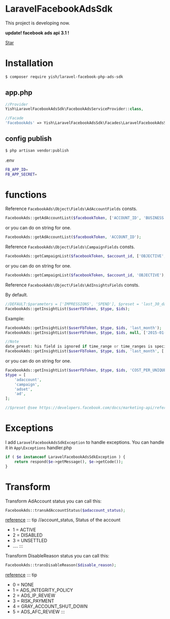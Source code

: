 # LaravelFacebookAdsSdk
This project is developing now.

**update! facebook ads api 3.1 !**

<p>
<script async defer src="https://buttons.github.io/buttons.js"></script>
<a class="github-button" href="https://github.com/Mombuyish/LaravelFacebookAdsSdk" data-show-count="true" aria-label="Star Mombuyish/LaravelFacebookAdsSdk on GitHub">Star</a>
</p>

# Installation
``` bash
$ composer require yish/laravel-facebook-php-ads-sdk
```

## app.php
``` php
//Provider
Yish\LaravelFacebookAdsSdk\FacebookAdsServiceProvider::class,

//Facade
'FacebookAds' => Yish\LaravelFacebookAdsSdk\Facades\LaravelFacebookAdsSdk::class,
```

## config publish
``` bash
$ php artisan vendor:publish
```
.env
``` bash
FB_APP_ID=
FB_APP_SECRET=
```


# functions
Reference `FacebookAds\Object\Fields\AdAccountFields` consts.
``` php
FacebookAds::getAdAccountList($facebookToken, ['ACCOUNT_ID', 'BUSINESS']);
```
or you can do on string for one.
``` php
FacebookAds::getAdAccountList($facebookToken, 'ACCOUNT_ID');
```

Reference `FacebookAds\Object\Fields\CampaignFields` consts.
``` php
FacebookAds::getCampaignList($facebookToken, $account_id, ['OBJECTIVE', 'NAME']);
```
or you can do on string for one.
``` php
FacebookAds::getCampaignList($facebookToken, $account_id, 'OBJECTIVE');
```

Reference `FacebookAds\Object\Fields\AdInsightsFields` consts.

By default.
``` php
//DEFAULT:$parameters = ['IMPRESSIONS', 'SPEND'], $preset = 'last_30_days', $time_range = null, $amount = 50
FacebookAds::getInsightList($userFbToken, $type, $ids);
```
Example:
``` php
FacebookAds::getInsightList($userFbToken, $type, $ids, 'last_month');
FacebookAds::getInsightList($userFbToken, $type, $ids, null, ['2015-01-01', '2015-03-01']);

//Note
date_preset: his field is ignored if time_range or time_ranges is specified.
FacebookAds::getInsightList($userFbToken, $type, $ids, 'last_month', ['2015-01-01', '2015-03-01']); //you will get '2015-01-01', '2015-03-01' data.
```
or you can do on string for one.
``` php
FacebookAds::getInsightList($userFbToken, $type, $ids, 'COST_PER_UNIQUE_CLICK');
$type = [
    'adaccount',
    'campaign',
    'adset',
    'ad',
];

//$preset @see https://developers.facebook.com/docs/marketing-api/reference/ad-campaign/insights/
```

# Exceptions
I add `LaravelFacebookAdsSdkException` to handle exceptions.
You can handle it in `App\Exceptions` handler.php
``` php
if ( $e instanceof LaravelFacebookAdsSdkException ) {
    return respond($e->getMessage(), $e->getCode());
}
```

# Transform
Transform AdAccount status you can call this:
``` php
FacebookAds::transAdAccountStatus($adaccount_status);
```
[reference](https://developers.facebook.com/docs/marketing-api/reference/ad-account/#Reading)
::: tip
//account_status, Status of the account 
* 1 = ACTIVE
* 2 = DISABLED
* 3 = UNSETTLED
* ....
:::

Transform DisableReason  status you can call this:
``` php
FacebookAds::transDisableReason($disable_reason);
```
[reference](https://developers.facebook.com/docs/marketing-api/reference/ad-account/#Reading)
::: tip
* 0 = NONE
* 1 = ADS_INTEGRITY_POLICY
* 2 = ADS_IP_REVIEW
* 3 = RISK_PAYMENT
* 4 = GRAY_ACCOUNT_SHUT_DOWN
* 5 = ADS_AFC_REVIEW
:::
